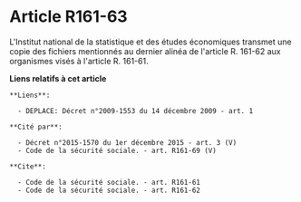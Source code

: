 # Article R161-63

L'Institut national de la statistique et des études économiques transmet une copie des fichiers mentionnés au dernier alinéa
de l'article R. 161-62 aux organismes visés à l'article R. 161-61.

**Liens relatifs à cet article**

	**Liens**:

	  - DEPLACE: Décret n°2009-1553 du 14 décembre 2009 - art. 1

	**Cité par**:

	  - Décret n°2015-1570 du 1er décembre 2015 - art. 3 (V)
	  - Code de la sécurité sociale. - art. R161-69 (V)

	**Cite**:

	  - Code de la sécurité sociale. - art. R161-61
	  - Code de la sécurité sociale. - art. R161-62
